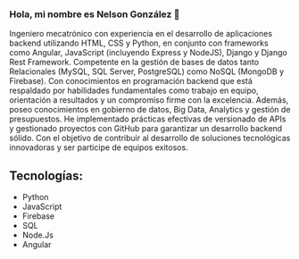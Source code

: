 ### Hola, mi nombre es Nelson González 👋

Ingeniero mecatrónico con experiencia en el desarrollo de aplicaciones backend utilizando HTML, CSS y Python, en
conjunto con frameworks como Angular, JavaScript (incluyendo Express y NodeJS), Django y Django Rest Framework.
Competente en la gestión de bases de datos tanto Relacionales (MySQL, SQL Server, PostgreSQL) como NoSQL
(MongoDB y Firebase). Con conocimientos en programación backend que está respaldado por habilidades
fundamentales como trabajo en equipo, orientación a resultados y un compromiso firme con la excelencia. Además,
poseo conocimientos en gobierno de datos, Big Data, Analytics y gestión de presupuestos. He implementado prácticas
efectivas de versionado de APIs y gestionado proyectos con GitHub para garantizar un desarrollo backend sólido. Con el
objetivo de contribuir al desarrollo de soluciones tecnológicas innovadoras y ser participe de equipos exitosos.

## Tecnologías:

* Python
* JavaScript
* Firebase
* SQL
* Node.Js
* Angular

<!--
**gonzo120/gonzo120** is a ✨ _special_ ✨ repository because its `README.md` (this file) appears on your GitHub profile.

Here are some ideas to get you started:

- 🔭 I’m currently working on ...
- 🌱 I’m currently learning ...
- 👯 I’m looking to collaborate on ...
- 🤔 I’m looking for help with ...
- 💬 Ask me about ...
- 📫 How to reach me: ...
- 😄 Pronouns: ...
- ⚡ Fun fact: ...
-->
